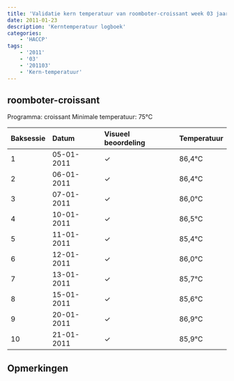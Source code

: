 ```yaml
---
title: 'Validatie kern temperatuur van roomboter-croissant week 03 jaar 2011'
date: 2011-01-23
description: 'Kerntemperatuur logboek'
categories:
    - 'HACCP'
tags:
    - '2011'
    - '03'
    - '201103'
    - 'Kern-temperatuur'
---
```


## roomboter-croissant

Programma: croissant
Minimale temperatuur: 75°C

| Baksessie | Datum | Visueel beoordeling | Temperatuur |
|:---|:---|:---|:---|
| 1 | 05-01-2011 | &check; | 86,4°C |
| 2 | 06-01-2011 | &check; | 86,4°C |
| 3 | 07-01-2011 | &check; | 86,0°C |
| 4 | 10-01-2011 | &check; | 86,5°C |
| 5 | 11-01-2011 | &check; | 85,4°C |
| 6 | 12-01-2011 | &check; | 86,0°C |
| 7 | 13-01-2011 | &check; | 85,7°C |
| 8 | 15-01-2011 | &check; | 85,6°C |
| 9 | 20-01-2011 | &check; | 86,9°C |
| 10 | 21-01-2011 | &check; | 85,9°C |

## Opmerkingen


